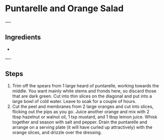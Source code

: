 # Puntarelle and Orange Salad


—-

## Ingredients

* 

—-

## Steps

1.  Trim off the spears from 1 large heard of puntarelle, working towards the middle. You want mainly white stems and fronds here, so discard those that are dark green. Cut into thin slices on the diagonal and put into a large bowl of cold water. Leave to soak for a couple of hours. 
2.  Cut the peel and membranes from 2 large oranges and cut into slices, flicking out the pips as you go. Juice another orange and mix with 2 tbsp hazelnut or walnut oil, 1 tsp mustard, and 1 tbsp lemon juice. Whisk together and season with salt and pepper. Drain the puntarelle and arrange on a serving plate (it will have curled up attractively) with the orange slices, and drizzle over the dressing.
